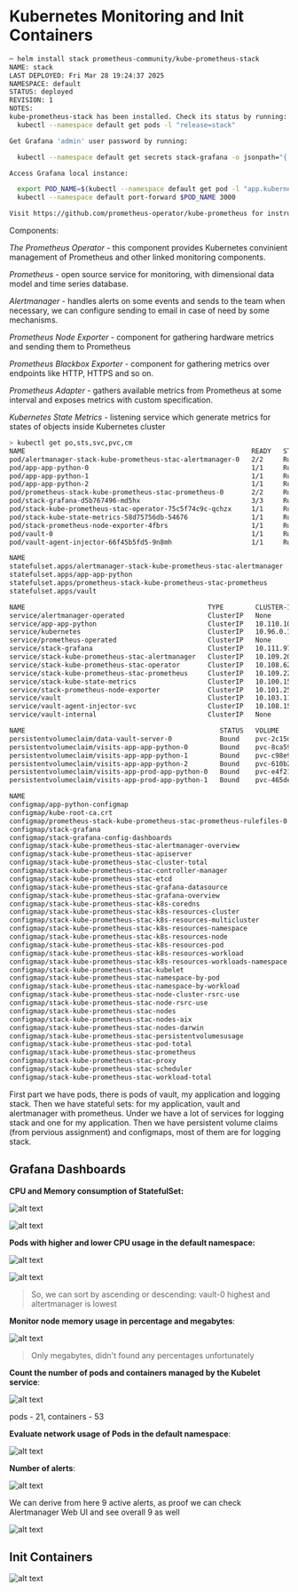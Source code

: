 # Kubernetes Monitoring and Init Containers

```bash
─ helm install stack prometheus-community/kube-prometheus-stack
NAME: stack
LAST DEPLOYED: Fri Mar 28 19:24:37 2025
NAMESPACE: default
STATUS: deployed
REVISION: 1
NOTES:
kube-prometheus-stack has been installed. Check its status by running:
  kubectl --namespace default get pods -l "release=stack"

Get Grafana 'admin' user password by running:

  kubectl --namespace default get secrets stack-grafana -o jsonpath="{.data.admin-password}" | base64 -d ; echo

Access Grafana local instance:

  export POD_NAME=$(kubectl --namespace default get pod -l "app.kubernetes.io/name=grafana,app.kubernetes.io/instance=stack" -oname)
  kubectl --namespace default port-forward $POD_NAME 3000

Visit https://github.com/prometheus-operator/kube-prometheus for instructions on how to create & configure Alertmanager and Prometheus instances using the Operator.
```

Components:

*The Prometheus Operator* - this component provides Kubernetes convinient management of Prometheus and other linked monitoring components.

*Prometheus* - open source service for monitoring, with dimensional data model and time series database.

*Alertmanager* - handles alerts on some events and sends to the team when necessary, we can configure sending to email in case of need by some mechanisms.

*Prometheus Node Exporter* - component for gathering hardware metrics and sending them to Prometheus

*Prometheus Blackbox Exporter* - component for gathering metrics over endpoints like HTTP, HTTPS and so on.

*Prometheus Adapter* - gathers available metrics from Prometheus at some interval and exposes metrics with custom specification.

*Kubernetes State Metrics* - listening service which generate metrics for states of objects inside Kubernetes cluster

```bash
> kubectl get po,sts,svc,pvc,cm
NAME                                                         READY   STATUS    RESTARTS      AGE
pod/alertmanager-stack-kube-prometheus-stac-alertmanager-0   2/2     Running   2 (22h ago)   26h
pod/app-app-python-0                                         1/1     Running   1 (22h ago)   28h
pod/app-app-python-1                                         1/1     Running   1 (22h ago)   28h
pod/app-app-python-2                                         1/1     Running   1 (22h ago)   28h
pod/prometheus-stack-kube-prometheus-stac-prometheus-0       2/2     Running   2 (22h ago)   26h
pod/stack-grafana-d5b767496-md5hx                            3/3     Running   3 (22h ago)   26h
pod/stack-kube-prometheus-stac-operator-75c5f74c9c-qchzx     1/1     Running   2 (10h ago)   26h
pod/stack-kube-state-metrics-58d75756db-54676                1/1     Running   2 (10h ago)   26h
pod/stack-prometheus-node-exporter-4fbrs                     1/1     Running   1 (22h ago)   26h
pod/vault-0                                                  1/1     Running   2 (22h ago)   13d
pod/vault-agent-injector-66f45b5fd5-9n8mh                    1/1     Running   2 (22h ago)   13d

NAME                                                                    READY   AGE
statefulset.apps/alertmanager-stack-kube-prometheus-stac-alertmanager   1/1     26h
statefulset.apps/app-app-python                                         3/3     28h
statefulset.apps/prometheus-stack-kube-prometheus-stac-prometheus       1/1     26h
statefulset.apps/vault                                                  1/1     13d

NAME                                              TYPE        CLUSTER-IP       EXTERNAL-IP   PORT(S)                      AGE
service/alertmanager-operated                     ClusterIP   None             <none>        9093/TCP,9094/TCP,9094/UDP   26h
service/app-app-python                            ClusterIP   10.110.100.77    <none>        8080/TCP                     28h
service/kubernetes                                ClusterIP   10.96.0.1        <none>        443/TCP                      19d
service/prometheus-operated                       ClusterIP   None             <none>        9090/TCP                     26h
service/stack-grafana                             ClusterIP   10.111.97.50     <none>        80/TCP                       26h
service/stack-kube-prometheus-stac-alertmanager   ClusterIP   10.109.200.55    <none>        9093/TCP,8080/TCP            26h
service/stack-kube-prometheus-stac-operator       ClusterIP   10.108.62.10     <none>        443/TCP                      26h
service/stack-kube-prometheus-stac-prometheus     ClusterIP   10.109.22.75     <none>        9090/TCP,8080/TCP            26h
service/stack-kube-state-metrics                  ClusterIP   10.100.154.95    <none>        8080/TCP                     26h
service/stack-prometheus-node-exporter            ClusterIP   10.101.252.225   <none>        9100/TCP                     26h
service/vault                                     ClusterIP   10.103.113.224   <none>        8200/TCP,8201/TCP            13d
service/vault-agent-injector-svc                  ClusterIP   10.108.159.32    <none>        443/TCP                      13d
service/vault-internal                            ClusterIP   None             <none>        8200/TCP,8201/TCP            13d

NAME                                                 STATUS   VOLUME                                     CAPACITY   ACCESS MODES   STORAGECLASS   VOLUMEATTRIBUTESCLASS   AGE
persistentvolumeclaim/data-vault-server-0            Bound    pvc-2c15da15-2822-4d19-a632-7cd94f89c327   10Gi       RWO            standard       <unset>                 19d
persistentvolumeclaim/visits-app-app-python-0        Bound    pvc-8ca595f8-03d0-43cc-8df8-dd026de391e1   1Gi        RWO            standard       <unset>                 30h
persistentvolumeclaim/visits-app-app-python-1        Bound    pvc-c98e92ec-f329-4ef3-933c-757e4711031f   1Gi        RWO            standard       <unset>                 30h
persistentvolumeclaim/visits-app-app-python-2        Bound    pvc-610b26e5-eb80-4db9-8089-116bd55566a4   1Gi        RWO            standard       <unset>                 30h
persistentvolumeclaim/visits-app-prod-app-python-0   Bound    pvc-e4f21f9b-1ae9-45d1-8e9e-c5e09d373061   1Gi        RWO            standard       <unset>                 29h
persistentvolumeclaim/visits-app-prod-app-python-1   Bound    pvc-465deef0-3d23-41a8-a993-02a723b11c16   1Gi        RWO            standard       <unset>                 29h

NAME                                                                     DATA   AGE
configmap/app-python-configmap                                           1      28h
configmap/kube-root-ca.crt                                               1      19d
configmap/prometheus-stack-kube-prometheus-stac-prometheus-rulefiles-0   35     26h
configmap/stack-grafana                                                  1      26h
configmap/stack-grafana-config-dashboards                                1      26h
configmap/stack-kube-prometheus-stac-alertmanager-overview               1      26h
configmap/stack-kube-prometheus-stac-apiserver                           1      26h
configmap/stack-kube-prometheus-stac-cluster-total                       1      26h
configmap/stack-kube-prometheus-stac-controller-manager                  1      26h
configmap/stack-kube-prometheus-stac-etcd                                1      26h
configmap/stack-kube-prometheus-stac-grafana-datasource                  1      26h
configmap/stack-kube-prometheus-stac-grafana-overview                    1      26h
configmap/stack-kube-prometheus-stac-k8s-coredns                         1      26h
configmap/stack-kube-prometheus-stac-k8s-resources-cluster               1      26h
configmap/stack-kube-prometheus-stac-k8s-resources-multicluster          1      26h
configmap/stack-kube-prometheus-stac-k8s-resources-namespace             1      26h
configmap/stack-kube-prometheus-stac-k8s-resources-node                  1      26h
configmap/stack-kube-prometheus-stac-k8s-resources-pod                   1      26h
configmap/stack-kube-prometheus-stac-k8s-resources-workload              1      26h
configmap/stack-kube-prometheus-stac-k8s-resources-workloads-namespace   1      26h
configmap/stack-kube-prometheus-stac-kubelet                             1      26h
configmap/stack-kube-prometheus-stac-namespace-by-pod                    1      26h
configmap/stack-kube-prometheus-stac-namespace-by-workload               1      26h
configmap/stack-kube-prometheus-stac-node-cluster-rsrc-use               1      26h
configmap/stack-kube-prometheus-stac-node-rsrc-use                       1      26h
configmap/stack-kube-prometheus-stac-nodes                               1      26h
configmap/stack-kube-prometheus-stac-nodes-aix                           1      26h
configmap/stack-kube-prometheus-stac-nodes-darwin                        1      26h
configmap/stack-kube-prometheus-stac-persistentvolumesusage              1      26h
configmap/stack-kube-prometheus-stac-pod-total                           1      26h
configmap/stack-kube-prometheus-stac-prometheus                          1      26h
configmap/stack-kube-prometheus-stac-proxy                               1      26h
configmap/stack-kube-prometheus-stac-scheduler                           1      26h
configmap/stack-kube-prometheus-stac-workload-total                      1      26h
```

First part we have pods, there is pods of vault, my application and logging stack. Then we have stateful sets: for my application, vault and alertmanager with prometheus. Under we have a lot of services for logging stack and one for my application. Then we have persistent volume claims (from pervious assignment) and configmaps, most of them are for logging stack.


## Grafana Dashboards

**CPU and Memory consumption of StatefulSet:**

![alt text](images/cpu_statefulset.png)

![alt text](images/memory_statefulset.png)

**Pods with higher and lower CPU usage in the default namespace:**

![alt text](images/lowest_cpu_pod.png)

![alt text](images/highest_cpu_pod.png)

> So, we can sort by ascending or descending: vault-0 highest and altertmanager is lowest

**Monitor node memory usage in percentage and megabytes**:

![alt text](images/node_memory.png)

> Only megabytes, didn't found any percentages unfortunately

**Count the number of pods and containers managed by the Kubelet service**:

![alt text](images/pods_cont_count.png)

pods - 21, containers - 53

**Evaluate network usage of Pods in the default namespace**:

![alt text](images/network_usage_pods_default.png)

**Number of alerts**:

![alt text](images/alert_count.png)

We can derive from here 9 active alerts, as proof we can check Alertmanager Web UI and see overall 9 as well

![alt text](images/alert_webui.png)

## Init Containers

![alt text](images/init_containers.png)
